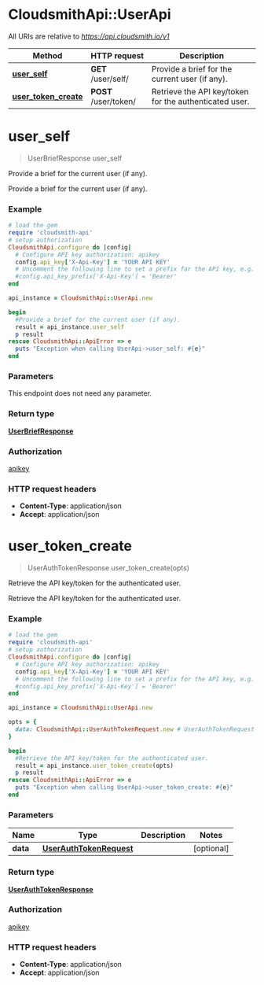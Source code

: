 # CloudsmithApi::UserApi

All URIs are relative to *https://api.cloudsmith.io/v1*

Method | HTTP request | Description
------------- | ------------- | -------------
[**user_self**](UserApi.md#user_self) | **GET** /user/self/ | Provide a brief for the current user (if any).
[**user_token_create**](UserApi.md#user_token_create) | **POST** /user/token/ | Retrieve the API key/token for the authenticated user.


# **user_self**
> UserBriefResponse user_self

Provide a brief for the current user (if any).

Provide a brief for the current user (if any).

### Example
```ruby
# load the gem
require 'cloudsmith-api'
# setup authorization
CloudsmithApi.configure do |config|
  # Configure API key authorization: apikey
  config.api_key['X-Api-Key'] = 'YOUR API KEY'
  # Uncomment the following line to set a prefix for the API key, e.g. 'Bearer' (defaults to nil)
  #config.api_key_prefix['X-Api-Key'] = 'Bearer'
end

api_instance = CloudsmithApi::UserApi.new

begin
  #Provide a brief for the current user (if any).
  result = api_instance.user_self
  p result
rescue CloudsmithApi::ApiError => e
  puts "Exception when calling UserApi->user_self: #{e}"
end
```

### Parameters
This endpoint does not need any parameter.

### Return type

[**UserBriefResponse**](UserBriefResponse.md)

### Authorization

[apikey](../README.md#apikey)

### HTTP request headers

 - **Content-Type**: application/json
 - **Accept**: application/json



# **user_token_create**
> UserAuthTokenResponse user_token_create(opts)

Retrieve the API key/token for the authenticated user.

Retrieve the API key/token for the authenticated user.

### Example
```ruby
# load the gem
require 'cloudsmith-api'
# setup authorization
CloudsmithApi.configure do |config|
  # Configure API key authorization: apikey
  config.api_key['X-Api-Key'] = 'YOUR API KEY'
  # Uncomment the following line to set a prefix for the API key, e.g. 'Bearer' (defaults to nil)
  #config.api_key_prefix['X-Api-Key'] = 'Bearer'
end

api_instance = CloudsmithApi::UserApi.new

opts = { 
  data: CloudsmithApi::UserAuthTokenRequest.new # UserAuthTokenRequest | 
}

begin
  #Retrieve the API key/token for the authenticated user.
  result = api_instance.user_token_create(opts)
  p result
rescue CloudsmithApi::ApiError => e
  puts "Exception when calling UserApi->user_token_create: #{e}"
end
```

### Parameters

Name | Type | Description  | Notes
------------- | ------------- | ------------- | -------------
 **data** | [**UserAuthTokenRequest**](UserAuthTokenRequest.md)|  | [optional] 

### Return type

[**UserAuthTokenResponse**](UserAuthTokenResponse.md)

### Authorization

[apikey](../README.md#apikey)

### HTTP request headers

 - **Content-Type**: application/json
 - **Accept**: application/json



